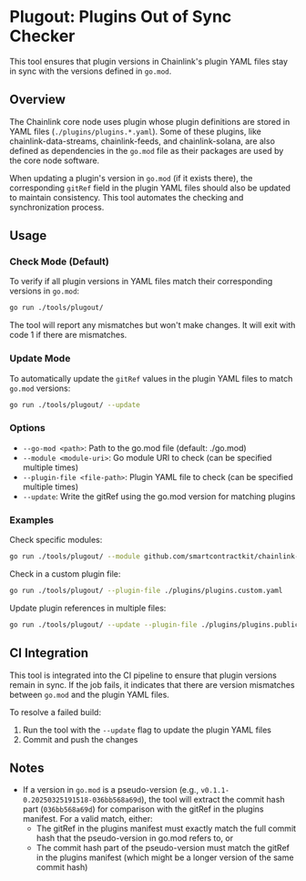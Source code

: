 # Plugout: Plugins Out of Sync Checker

This tool ensures that plugin versions in Chainlink's plugin YAML files stay in sync with the versions defined in `go.mod`.

## Overview

The Chainlink core node uses plugin whose plugin definitions are stored in YAML files (`./plugins/plugins.*.yaml`). Some of these plugins, like chainlink-data-streams, chainlink-feeds, and chainlink-solana, are also defined as dependencies in the `go.mod` file as their packages are used by the core node software.

When updating a plugin's version in `go.mod` (if it exists there), the corresponding `gitRef` field in the plugin YAML files should also be updated to maintain consistency. This tool automates the checking and synchronization process.

## Usage

### Check Mode (Default)

To verify if all plugin versions in YAML files match their corresponding versions in `go.mod`:

```bash
go run ./tools/plugout/
```

The tool will report any mismatches but won't make changes. It will exit with code 1 if there are mismatches.

### Update Mode

To automatically update the `gitRef` values in the plugin YAML files to match `go.mod` versions:

```bash
go run ./tools/plugout/ --update
```

### Options

- `--go-mod <path>`: Path to the go.mod file (default: ./go.mod)
- `--module <module-uri>`: Go module URI to check (can be specified multiple times)
- `--plugin-file <file-path>`: Plugin YAML file to check (can be specified multiple times)
- `--update`: Write the gitRef using the go.mod version for matching plugins

### Examples

Check specific modules:

```bash
go run ./tools/plugout/ --module github.com/smartcontractkit/chainlink-data-streams --module github.com/smartcontractkit/chainlink-feeds
```

Check in a custom plugin file:

```bash
go run ./tools/plugout/ --plugin-file ./plugins/plugins.custom.yaml
```

Update plugin references in multiple files:

```bash
go run ./tools/plugout/ --update --plugin-file ./plugins/plugins.public.yaml --plugin-file ./plugins/plugins.private.yaml
```

## CI Integration

This tool is integrated into the CI pipeline to ensure that plugin versions remain in sync. If the job fails, it indicates that there are version mismatches between `go.mod` and the plugin YAML files.

To resolve a failed build:

1. Run the tool with the `--update` flag to update the plugin YAML files
2. Commit and push the changes

## Notes

- If a version in `go.mod` is a pseudo-version (e.g., `v0.1.1-0.20250325191518-036bb568a69d`), the tool will extract the commit hash part (`036bb568a69d`) for comparison with the gitRef in the plugins manifest. For a valid match, either:
  - The gitRef in the plugins manifest must exactly match the full commit hash that the pseudo-version in go.mod refers to, or
  - The commit hash part of the pseudo-version must match the gitRef in the plugins manifest (which might be a longer version of the same commit hash)
